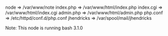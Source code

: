 node => /var/www/note
index.php => /var/www/html/index.php
index.cgi => /var/www/html/index.cgi
admin.php => /var/www/html/admin.php
php.conf => /etc/httpd/conf.d/php.conf
jhendricks => /var/spool/mail/jhendricks

Note: This node is running bash 3.1.0